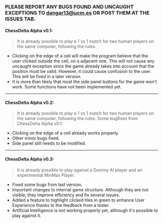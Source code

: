 ### PLEASE REPORT ANY BUGS FOUND AND UNCAUGHT EXCEPTIONS TO dangar13@ucm.es OR POST THEM AT THE ISSUES TAB.

#### ChessDelta Alpha v0.1:
> It is already possible to play a 1 vs 1 match for two human players on the same computer, following the rules.

- Clicking on the edge of a cell will make the program believe that the user clicked outside the cell, on a adjacent one. This will not cause any uncaught exception since the game already takes into account that the position must be valid. However, it could cause confusion to the user. This will be fixed in a later version.
- It is more than likely that most the side panel buttons for the game won't work. Some functions have not been implemented yet.

-----------------------------------------------------------------------------

#### ChessDelta Alpha v0.2:
> It is already possible to play a 1 vs 1 match for two human players on the same computer, following the rules.
> Some bugfixes from ChessDelta Alpha v0.1.

+ Clicking on the edge of a cell already works properly.
+ Other minor bugs fixed.
+ Side panel still needs to be modified.

-----------------------------------------------------------------------------

#### ChessDelta Alpha v0.3:
> It is already possible to play against a Dummy AI player and an experimental MinMax Player.

+ Fixed some bugs from last version.
+ Important changes to internal game structure. Although they are not visible, they improve efficiency and fix several issues.
+ Added a feature to highlight clicked tiles in green to enhance User Experience thanks to the feedback from a tester.
+ Artificial Intelligence is not working properly yet, although it's possible to play against it.
